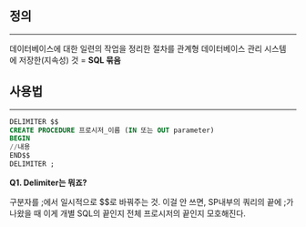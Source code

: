 ## 정의
---

데이터베이스에 대한 일련의 작업을 정리한 절차를 관계형 데이터베이스 관리 시스템에 저장한(지속성) 것
= **SQL 묶음**

## 사용법
---

```sql
DELIMITER $$
CREATE PROCEDURE 프로시저_이름 (IN 또는 OUT parameter)
BEGIN
//내용
END$$
DELIMITER ;
```

**Q1. Delimiter는 뭐죠?**

구분자를 ;에서 일시적으로 \$$로 바꿔주는 것. 이걸 안 쓰면, SP내부의 쿼리의 끝에 ;가 나왔을 때 이게 개별 SQL의 끝인지 전체 프로시저의 끝인지 모호해진다.